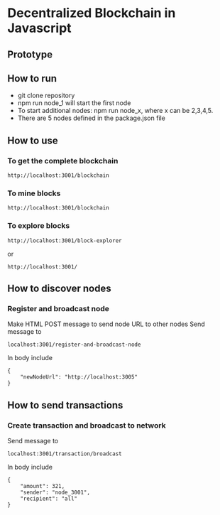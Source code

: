 # Decentralized Blockchain in Javascript  
## Prototype

## How to run  
* git clone repository
* npm run node_1 will start the first node  
* To start additional nodes: npm run node_x, where x can be 2,3,4,5.  
* There are 5 nodes defined in the package.json file  

## How to use  
### To get the complete blockchain  
```
http://localhost:3001/blockchain
```
### To mine blocks
```
http://localhost:3001/blockchain
```
### To explore blocks  
```
http://localhost:3001/block-explorer
```
or
```
http://localhost:3001/
```

## How to discover nodes   
### Register and broadcast node  
Make HTML POST message to send node URL to other nodes
Send message to  
```
localhost:3001/register-and-broadcast-node
```
In body include  
```
{
	"newNodeUrl": "http://localhost:3005"
}
```

## How to send transactions   
### Create transaction and broadcast to network  
Send message to
```
localhost:3001/transaction/broadcast
```
In body include
```
{
	"amount": 321,
	"sender": "node_3001",
	"recipient": "all"
}
```
